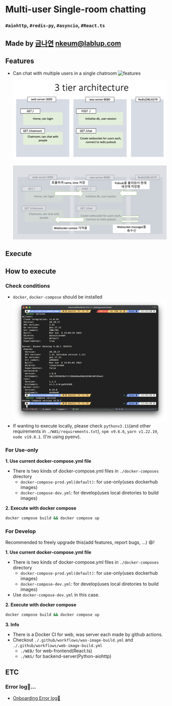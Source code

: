 # Multi-user Single-room chatting

### `#aiohttp`, `#redis-py`, `#asyncio`, `#React.ts`

## Made by [금나연](https://github.com/NayeonKeum) [nkeum@lablup.com](nkeum@lablup.com)

## Features

- Can chat with multiple users in a single chatroom
  ![features](./src/features.gif)

  ![simple-architecture](./src/simple-architecture.png)

  ![simple-architecture-plus](./src/simple-architecture-plus.png)

## Execute

## How to execute

### Check conditions

- `docker`, `docker-compose` should be installed
  ![docker-versions](./src/docker-versions.png)
- If wanting to execute locally, please check `pythonv3.11`(and other requirements in `./WAS/requirements.txt`), `npm v9.6.6`, `yarn v1.22.19`, `node v19.8.1`. (I'm using pyenv).

### For Use-only

**1. Use current docker-compose.yml file**

- There is two kinds of docker-compose.yml files in `./docker-composes` directory
  - `docker-compose-prod.yml(default)`: for use-only(uses dockerhub images)
  - `docker-compose-dev.yml`: for develop(uses local diretories to build images)

**2. Execute with docker compose**

```bash
docker compose build && docker compose up
```

### For Develop

Recommended to freely upgrade this(add features, report bugs, ...) :smile:!

**1. Use current docker-compose.yml file**

- There is two kinds of docker-compose.yml files in `./docker-composes` directory
  - `docker-compose-prod.yml(default)`: for use-only(uses dockerhub images)
  - `docker-compose-dev.yml`: for develop(uses local diretories to build images)
- Use `docker-compose-dev.yml` in this case.

**2. Execute with docker compose**

```bash
docker compose build && docker compose up
```

**3. Info**

- There is a Docker CI for web, was server each made by github actions.
- Checkout `./.github/workflows/was-image-build.yml` and `./.github/workflows/web-image-build.yml`
  - `./WEB/` for web-frontend(React.ts)
  - `./WAS/` for backend-server(Python-aiohttp)

## ETC

### Error log🐞...

- [Onboarding Error log🐞](https://proud-passbook-808.notion.site/Onboarding-Error-log-ceebbf16752c4fb59877327a954633fe?pvs=4)
